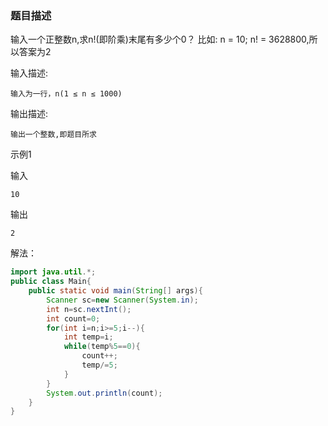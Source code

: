 ### 题目描述

输入一个正整数n,求n!(即阶乘)末尾有多少个0？ 比如: n = 10; n! = 3628800,所以答案为2

输入描述:

```
输入为一行，n(1 ≤ n ≤ 1000)
```

输出描述:

```
输出一个整数,即题目所求
```

示例1

输入

```
10
```

输出

```
2
```

解法：

```java
import java.util.*;
public class Main{
    public static void main(String[] args){
        Scanner sc=new Scanner(System.in);
        int n=sc.nextInt();
        int count=0;
        for(int i=n;i>=5;i--){
            int temp=i;
            while(temp%5==0){
                count++;
                temp/=5;
            }
        }
        System.out.println(count);
    }
}
```

